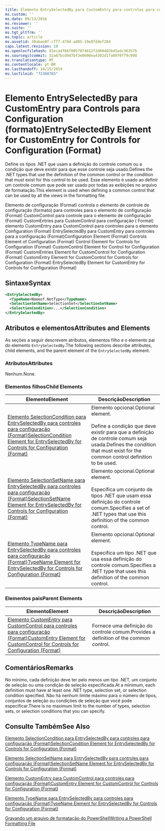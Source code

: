 ```yaml
---
title: Elemento EntrySelectedBy para CustomEntry para controles para configuração (Format) | Microsoft Docs
ms.custom: ''
ms.date: 09/13/2016
ms.reviewer: ''
ms.suite: ''
ms.tgt_pltfrm: ''
ms.topic: article
ms.assetid: 30abae8f-c7f7-479d-ad85-19e07ddef204
caps.latest.revision: 10
ms.openlocfilehash: 81eca4f66f0057074612f2d60482b45adc36357b
ms.sourcegitcommit: 52a67bcd9d7bf3e8600ea4302d1fa8970ff9c998
ms.translationtype: MT
ms.contentlocale: pt-BR
ms.lasthandoff: 10/15/2019
ms.locfileid: "72368765"
---
```

# <a name="entryselectedby-element-for-customentry-for-controls-for-configuration-format"></a><span data-ttu-id="e94b4-102">Elemento EntrySelectedBy para CustomEntry para Controls para Configuration (formato)</span><span class="sxs-lookup"><span data-stu-id="e94b4-102">EntrySelectedBy Element for CustomEntry for Controls for Configuration (Format)</span></span>

<span data-ttu-id="e94b4-103">Define os tipos .NET que usam a definição do controle comum ou a condição que deve existir para que esse controle seja usado.</span><span class="sxs-lookup"><span data-stu-id="e94b4-103">Defines the .NET types that use the definition of the common control or the condition that must exist for this control to be used.</span></span> <span data-ttu-id="e94b4-104">Esse elemento é usado ao definir um controle comum que pode ser usado por todas as exibições no arquivo de formatação.</span><span class="sxs-lookup"><span data-stu-id="e94b4-104">This element is used when defining a common control that can be used by all the views in the formatting file.</span></span>

<span data-ttu-id="e94b4-105">Elemento de configuração (Format) controla o elemento de controle de configuração (formato) para controles para o elemento de configuração (Format) CustomControl para controle para o elemento de configuração (Format) CustomEntries para CustomControl para configuração ( Format) elemento CustomEntry para CustomControl para controles para o elemento Configuration (Format) EntrySelectedBy para CustomEntry para controles para a configuração (Format)</span><span class="sxs-lookup"><span data-stu-id="e94b4-105">Configuration Element (Format) Controls Element of Configuration (Format) Control Element for Controls for Configuration (Format) CustomControl Element for Control for Configuration (Format) CustomEntries Element for CustomControl for Configuration (Format) CustomEntry Element for CustomControl for Controls for Configuration (Format) EntrySelectedBy Element for CustomEntry for Controls for Configuration (Format)</span></span>

## <a name="syntax"></a><span data-ttu-id="e94b4-106">Sintaxe</span><span class="sxs-lookup"><span data-stu-id="e94b4-106">Syntax</span></span>

```xml
<EntrySelectedBy>
  <TypeName>Nameof.NetType</TypeName>
  <SelectionSetName>SelectionSet</SelectionSetName>
  <SelectionCondition>...</SelectionCondition>
</EntrySelectedBy>
```

## <a name="attributes-and-elements"></a><span data-ttu-id="e94b4-107">Atributos e elementos</span><span class="sxs-lookup"><span data-stu-id="e94b4-107">Attributes and Elements</span></span>

<span data-ttu-id="e94b4-108">As seções a seguir descrevem atributos, elementos filho e o elemento pai do elemento `EntrySelectedBy`.</span><span class="sxs-lookup"><span data-stu-id="e94b4-108">The following sections describe attributes, child elements, and the parent element of the `EntrySelectedBy` element.</span></span>

### <a name="attributes"></a><span data-ttu-id="e94b4-109">Atributos</span><span class="sxs-lookup"><span data-stu-id="e94b4-109">Attributes</span></span>

<span data-ttu-id="e94b4-110">Nenhum.</span><span class="sxs-lookup"><span data-stu-id="e94b4-110">None.</span></span>

### <a name="child-elements"></a><span data-ttu-id="e94b4-111">Elementos filhos</span><span class="sxs-lookup"><span data-stu-id="e94b4-111">Child Elements</span></span>

|<span data-ttu-id="e94b4-112">Elemento</span><span class="sxs-lookup"><span data-stu-id="e94b4-112">Element</span></span>|<span data-ttu-id="e94b4-113">Descrição</span><span class="sxs-lookup"><span data-stu-id="e94b4-113">Description</span></span>|
|-------------|-----------------|
|[<span data-ttu-id="e94b4-114">Elemento SelectionCondition para EntrySelectedBy para controles para configuração (Format)</span><span class="sxs-lookup"><span data-stu-id="e94b4-114">SelectionCondition Element for EntrySelectedBy for Controls for Configuration (Format)</span></span>](./selectioncondition-element-for-entryselectedby-for-controls-for-configuration-format.md)|<span data-ttu-id="e94b4-115">Elemento opcional.</span><span class="sxs-lookup"><span data-stu-id="e94b4-115">Optional element.</span></span><br /><br /> <span data-ttu-id="e94b4-116">Define a condição que deve existir para que a definição de controle comum seja usada.</span><span class="sxs-lookup"><span data-stu-id="e94b4-116">Defines the condition that must exist for the common control definition to be used.</span></span>|
|[<span data-ttu-id="e94b4-117">Elemento SelectionSetName para EntrySelectedBy para controles para configuração (Format)</span><span class="sxs-lookup"><span data-stu-id="e94b4-117">SelectionSetName Element for EntrySelectedBy for Controls for Configuration (Format)</span></span>](./selectionsetname-element-for-selectioncondition-for-controls-for-configuration-format.md)|<span data-ttu-id="e94b4-118">Elemento opcional.</span><span class="sxs-lookup"><span data-stu-id="e94b4-118">Optional element.</span></span><br /><br /> <span data-ttu-id="e94b4-119">Especifica um conjunto de tipos .NET que usam essa definição do controle comum.</span><span class="sxs-lookup"><span data-stu-id="e94b4-119">Specifies a set of .NET types that use this definition of the common control.</span></span>|
|[<span data-ttu-id="e94b4-120">Elemento TypeName para EntrySelectedBy para controles para configuração (Format)</span><span class="sxs-lookup"><span data-stu-id="e94b4-120">TypeName Element for EntrySelectedBy for Controls for Configuration (Format)</span></span>](./typename-element-for-entryselectedby-for-controls-for-configuration-format.md)|<span data-ttu-id="e94b4-121">Elemento opcional.</span><span class="sxs-lookup"><span data-stu-id="e94b4-121">Optional element.</span></span><br /><br /> <span data-ttu-id="e94b4-122">Especifica um tipo .NET que usa essa definição do controle comum.</span><span class="sxs-lookup"><span data-stu-id="e94b4-122">Specifies a .NET type that uses this definition of the common control.</span></span>|

### <a name="parent-elements"></a><span data-ttu-id="e94b4-123">Elementos pais</span><span class="sxs-lookup"><span data-stu-id="e94b4-123">Parent Elements</span></span>

|<span data-ttu-id="e94b4-124">Elemento</span><span class="sxs-lookup"><span data-stu-id="e94b4-124">Element</span></span>|<span data-ttu-id="e94b4-125">Descrição</span><span class="sxs-lookup"><span data-stu-id="e94b4-125">Description</span></span>|
|-------------|-----------------|
|[<span data-ttu-id="e94b4-126">Elemento CustomEntry para CustomControl para controles para configuração (Format)</span><span class="sxs-lookup"><span data-stu-id="e94b4-126">CustomEntry Element for CustomControl for Controls for Configuration (Format)</span></span>](./customentry-element-for-customcontrol-for-controls-for-configuration-format.md)|<span data-ttu-id="e94b4-127">Fornece uma definição do controle comum.</span><span class="sxs-lookup"><span data-stu-id="e94b4-127">Provides a definition of the common control.</span></span>|

## <a name="remarks"></a><span data-ttu-id="e94b4-128">Comentários</span><span class="sxs-lookup"><span data-stu-id="e94b4-128">Remarks</span></span>

<span data-ttu-id="e94b4-129">No mínimo, cada definição deve ter pelo menos um tipo .NET, um conjunto de seleção ou uma condição de seleção especificada.</span><span class="sxs-lookup"><span data-stu-id="e94b4-129">At a minimum, each definition must have at least one .NET type, selection set, or selection condition specified.</span></span> <span data-ttu-id="e94b4-130">Não há nenhum limite máximo para o número de tipos, conjuntos de seleção ou condições de seleção que você pode especificar.</span><span class="sxs-lookup"><span data-stu-id="e94b4-130">There is no maximum limit to the number of types, selection sets, or selection conditions that you can specify.</span></span>

## <a name="see-also"></a><span data-ttu-id="e94b4-131">Consulte Também</span><span class="sxs-lookup"><span data-stu-id="e94b4-131">See Also</span></span>

[<span data-ttu-id="e94b4-132">Elemento SelectionCondition para EntrySelectedBy para controles para configuração (Format)</span><span class="sxs-lookup"><span data-stu-id="e94b4-132">SelectionCondition Element for EntrySelectedBy for Controls for Configuration (Format)</span></span>](./selectioncondition-element-for-entryselectedby-for-controls-for-configuration-format.md)

[<span data-ttu-id="e94b4-133">Elemento SelectionSetName para EntrySelectedBy para controles para configuração (Format)</span><span class="sxs-lookup"><span data-stu-id="e94b4-133">SelectionSetName Element for EntrySelectedBy for Controls for Configuration (Format)</span></span>](./selectionsetname-element-for-selectioncondition-for-controls-for-configuration-format.md)

[<span data-ttu-id="e94b4-134">Elemento CustomEntry para CustomControl para controles para configuração (Format)</span><span class="sxs-lookup"><span data-stu-id="e94b4-134">CustomEntry Element for CustomControl for Controls for Configuration (Format)</span></span>](./customentry-element-for-customcontrol-for-controls-for-configuration-format.md)

[<span data-ttu-id="e94b4-135">Elemento TypeName para EntrySelectedBy para controles para configuração (Format)</span><span class="sxs-lookup"><span data-stu-id="e94b4-135">TypeName Element for EntrySelectedBy for Controls for Configuration (Format)</span></span>](./typename-element-for-selectioncondition-for-controls-for-configuration-format.md)

[<span data-ttu-id="e94b4-136">Gravando um arquivo de formatação do PowerShell</span><span class="sxs-lookup"><span data-stu-id="e94b4-136">Writing a PowerShell Formatting File</span></span>](./writing-a-powershell-formatting-file.md)
